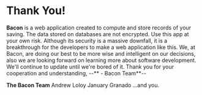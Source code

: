 # Thank You!

**Bacon** is a web application created to compute and store records of your saving. The data stored on databases are not encrypted. Use this app at your own risk. Although its security is a massive downfall, it is a breakthrough for the developers to make a web application like this. We, at Bacon, are doing our best to be more wise and intelligent on our decisions, also we are looking forward on learning more about software development. We'll continue to update until we're bored of it. Thank you for your cooperation and understanding, --** - Bacon Team**--

**The Bacon Team**
Andrew Loloy
January Granado
...and you.